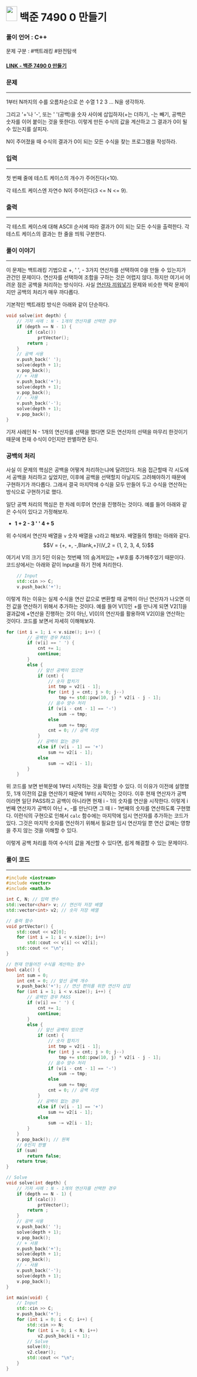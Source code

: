 
# <img src="https://d2gd6pc034wcta.cloudfront.net/tier/11.svg" width="30" height="40"> 백준 7490 0 만들기


### 풀이 언어 : C++

문제 구분 : #백트래킹 #완전탐색
#### [LINK - 백준 7490 0 만들기](https://www.acmicpc.net/problem/7490)

### 문제
<hr>

1부터 N까지의 수를 오름차순으로 쓴 수열 1 2 3 ... N을 생각하자.

그리고 '+'나 '-', 또는 ' '(공백)을 숫자 사이에 삽입하자(+는 더하기, -는 빼기, 공백은 숫자를 이어 붙이는 것을 뜻한다). 이렇게 만든 수식의 값을 계산하고 그 결과가 0이 될 수 있는지를 살피자.

N이 주어졌을 때 수식의 결과가 0이 되는 모든 수식을 찾는 프로그램을 작성하라.

### 입력
<hr>

첫 번째 줄에 테스트 케이스의 개수가 주어진다(<10).

각 테스트 케이스엔 자연수 N이 주어진다(3 <= N <= 9).
### 출력
<hr>

각 테스트 케이스에 대해 ASCII 순서에 따라 결과가 0이 되는 모든 수식을 출력한다. 각 테스트 케이스의 결과는 한 줄을 띄워 구분한다.
### 풀이 이야기
<hr>

이 문제는 백트래킹 기법으로 +, ' ', - 3가지 연산자를 선택하여 0을 만들 수 있는지가 관건인 문제이다. 연산자를 선택하여 조합을 구하는 것은 어렵지 않다. 하지만 여기서 어려운 점은 공백을 처리하는 방식이다. 사실 [연산자 끼워넣기](./14888.md) 문제와 비슷한 맥락 문제이지만 공백의 처리가 매우 까다롭다.

기본적인 백트래킹 방식은 아래와 같이 단순하다.
```c++
void solve(int depth) {
    // 기저 사례 : N - 1개의 연산자를 선택한 경우
    if (depth == N - 1) {
        if (calc())
            prtVector();
        return ;
    }
    // 공백 사용
    v.push_back(' ');
    solve(depth + 1);
    v.pop_back();
    // + 사용
    v.push_back('+');
    solve(depth + 1);
    v.pop_back();
    // - 사용
    v.push_back('-');
    solve(depth + 1);
    v.pop_back();
}
```
기저 사례인 N - 1개의 연산자를 선택을 했다면 모든 연산자의 선택을 마무리 한것이기 때문에 현재 수식이 0인지만 판별하면 된다.

### 공백의 처리
사실 이 문제의 핵심은 공백을 어떻게 처리하는냐에 달려있다. 처음 접근할때 각 시도에서 공백을 처리하고 싶었지만, 이후에 공백을 선택할지 아닐지도 고려해야하기 때문에 구현하기가 까다롭다. 그래서 결국 마지막에 수식을 모두 만들어 두고 수식을 연산하는 방식으로 구현하기로 했다.

일단 공백 처리의 핵심은 한 차례 미루어 연산을 진행하는 것이다. 예를 들어 아래와 같은 수식이 있다고 가정해보자.

- **1 + 2 - 3 ' ' 4 + 5**
  
위 수식에서 연산자 배열을 `v` 숫자 배열을 `v2`라고 해보자. 배열들의 형태는 아래와 같다.
$$V = {+, +, -,Blank,+}\\V_2 = {1, 2, 3, 4, 5}$$

여기서 V의 크기 5인 이유는 첫번째 1의 숨겨져있는 +부호를 추가해주었기 때문이다. 코드상에서는 아래와 같이 Input을 하기 전에 처리한다.
```c++
    // Input
    std::cin >> C;
    v.push_back('+');
```
이렇게 하는 이유는 실제 수식을 연산 값으로 변환할 때 공백이 아닌 연산자가 나오면 이전 값을 연산하기 위해서 추가하는 것이다. 예를 들어 V[1]인 +를 만나게 되면 V2[1]을 결과값에 +연산을 진행하는 것이 아닌, V[0]의 연산자를 활용하여 V2[0]을 연산하는 것이다. 코드를 보면서 자세히 이해해보자.
```c++
for (int i = 1; i < v.size(); i++) {
        // 공백인 경우 PASS
        if (v[i] == ' ') {
            cnt += 1;
            continue;
        }
        else {
            // 앞선 공백이 있으면
            if (cnt) {
                // 숫자 합치기
                int tmp = v2[i - 1];
                for (int j = cnt; j > 0; j--)
                    tmp += std::pow(10, j) * v2[i - j - 1]; 
                // 음수 양수 처리
                if (v[i - cnt - 1] == '-')
                    sum -= tmp;
                else
                    sum += tmp;
                cnt = 0; // 공백 리셋
            }
            // 공백이 없는 경우
            else if (v[i - 1] == '+')
                sum += v2[i - 1];
            else
                sum -= v2[i - 1];
        }
    }
```
위 코드를 보면 반복문에 1부터 시작하는 것을 확인할 수 있다. 이 이유가 이전에 설명했듯, 1개 이전의 값을 연산하기 때문에 1부터 시작하는 것이다. 이후 현재 연산자가 공백이라면 일단 PASS하고 공백이 아니라면 현재 i - 1의 숫자를 연산을 시작한다. 이렇게 i 번째 연산자가 공백이 아닌 +, -를 만난다면 그 때 i - 1번째의 숫자를 연산하도록 구현했다. 이런식의 구현으로 인해서 `calc` 함수에는 마지막에 임시 연산자를 추가하는 코드가 있다. 그것은 마지막 숫자를 연산하기 위해서 필요한 임시 연산자일 뿐 연산 값에는 영향을 주지 않는 것을 이해할 수 있다.

이렇게 공백 처리를 하여 수식의 값을 계산할 수 있다면, 쉽게 해결할 수 있는 문제이다.

### 풀이 코드
<hr>

``` c++
#include <iostream>
#include <vector>
#include <math.h>

int C, N; // 입력 변수
std::vector<char> v; // 연산자 저장 배열
std::vector<int> v2; // 숫자 저장 배열

// 출력 함수
void prtVector() {
    std::cout << v2[0];
    for (int i = 1; i < v.size(); i++)
        std::cout << v[i] << v2[i];
    std::cout << "\n";
}

// 현재 만들어진 수식을 계산하는 함수
bool calc() {
    int sum = 0;
    int cnt = 0; // 앞선 공백 개수
    v.push_back('+'); // 연산 편의를 위한 연산자 삽입
    for (int i = 1; i < v.size(); i++) {
        // 공백인 경우 PASS
        if (v[i] == ' ') {
            cnt += 1;
            continue;
        }
        else {
            // 앞선 공백이 있으면
            if (cnt) {
                // 숫자 합치기
                int tmp = v2[i - 1];
                for (int j = cnt; j > 0; j--)
                    tmp += std::pow(10, j) * v2[i - j - 1]; 
                // 음수 양수 처리
                if (v[i - cnt - 1] == '-')
                    sum -= tmp;
                else
                    sum += tmp;
                cnt = 0; // 공백 리셋
            }
            // 공백이 없는 경우
            else if (v[i - 1] == '+')
                sum += v2[i - 1];
            else
                sum -= v2[i - 1];
        }
    }
    v.pop_back(); // 원복
    // 0인지 판별
    if (sum)
        return false;
    return true;
}

// Solve
void solve(int depth) {
    // 기저 사례 : N - 1개의 연산자를 선택한 경우
    if (depth == N - 1) {
        if (calc())
            prtVector();
        return ;
    }
    // 공백 사용
    v.push_back(' ');
    solve(depth + 1);
    v.pop_back();
    // + 사용
    v.push_back('+');
    solve(depth + 1);
    v.pop_back();
    // - 사용
    v.push_back('-');
    solve(depth + 1);
    v.pop_back();
}

int main(void) {
    // Input
    std::cin >> C;
    v.push_back('+');
    for (int i = 0; i < C; i++) {
        std::cin >> N;
        for (int i = 0; i < N; i++)
            v2.push_back(i + 1);
        // Solve
        solve(0);
        v2.clear();
        std::cout << "\n";
    }
}
```
